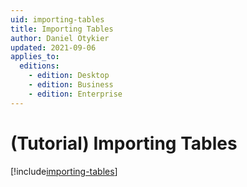 ```yaml
---
uid: importing-tables
title: Importing Tables
author: Daniel Otykier
updated: 2021-09-06
applies_to:
  editions:
    - edition: Desktop
    - edition: Business
    - edition: Enterprise
---
```


# (Tutorial) Importing Tables

[!include[importing-tables](~/content/te3/import-tables.partial.md)]